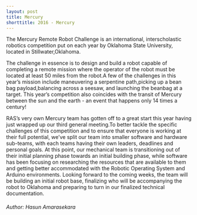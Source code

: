 ```yaml
---
layout: post
title: Mercury
shorttitle: 2016 - Mercury
---
```


The Mercury Remote Robot Challenge is an international, interscholastic robotics
competition put on each year by Oklahoma State University, located in
Stillwater,Oklahoma.

The challenge in essence is to design and build a robot
capable of completing a remote mission where the operator of the robot must be
located at least 50 miles from the robot.A few of the challenges in this  year’s
mission include maneuvering a serpentine path,picking up a bean bag
payload,balancing across a seesaw, and launching the beanbag at a target. This
year’s competition also coincides with the transit of  Mercury between the sun
and the earth - an event that happens only 14 times a century!

RAS’s very own Mercury team has gotten off to a great start this year having
just wrapped up our third general meeting.To better tackle the specific
challenges of this competition and to ensure that everyone is working at their
full potential, we’ve split our team into smaller software and hardware
sub-teams, with each teams having their own leaders, deadlines and personal
goals. At this point, our mechanical team is transitioning out of their initial
planning phase towards an initial building phase, while software has been
focusing on researching the resources that are available to them and getting
better accommodated with the Robotic Operating System and Arduino environments.
Looking forward to the coming weeks, the team will be building an initial robot
base, finalizing who will be accompanying the robot to Oklahoma and preparing to
turn in our finalized technical documentation.

###### Author: Hasun Amarasekara
